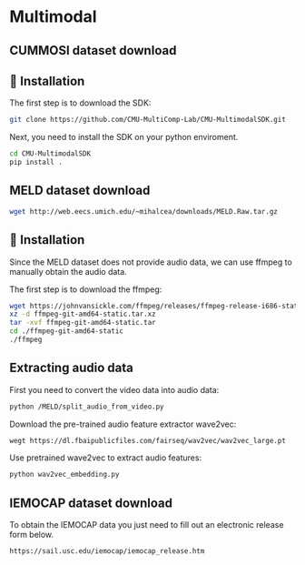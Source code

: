 # Multimodal

## CUMMOSI dataset download

## 🚀 Installation

The first step is to download the SDK:

```bash
git clone https://github.com/CMU-MultiComp-Lab/CMU-MultimodalSDK.git
```

Next, you need to install the SDK on your python enviroment.

```bash
cd CMU-MultimodalSDK
pip install .
```

## MELD dataset download

```bash
wget http://web.eecs.umich.edu/~mihalcea/downloads/MELD.Raw.tar.gz
```

## 🚀 Installation

Since the MELD dataset does not provide audio data, we can use ffmpeg to manually obtain the audio data.

The first step is to download the ffmpeg:
``` bash
wget https://johnvansickle.com/ffmpeg/releases/ffmpeg-release-i686-static.tar.xz
xz -d ffmpeg-git-amd64-static.tar.xz
tar -xvf ffmpeg-git-amd64-static.tar
cd ./ffmpeg-git-amd64-static
./ffmpeg
```

## Extracting audio data

First you need to convert the video data into audio data:
```bash
python /MELD/split_audio_from_video.py
```
Download the pre-trained audio feature extractor wave2vec:
```bash
wegt https://dl.fbaipublicfiles.com/fairseq/wav2vec/wav2vec_large.pt
```

Use pretrained wave2vec to extract audio features:
```bash
python wav2vec_embedding.py
```


## IEMOCAP dataset download

To obtain the IEMOCAP data you just need to fill out an electronic release form below.

```bash
https://sail.usc.edu/iemocap/iemocap_release.htm
```

